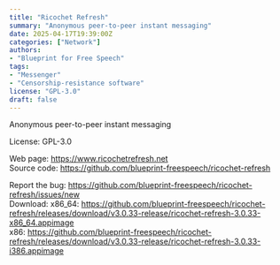 ```yaml
---
title: "Ricochet Refresh"
summary: "Anonymous peer-to-peer instant messaging"
date: 2025-04-17T19:39:00Z
categories: ["Network"]
authors:
- "Blueprint for Free Speech"
tags: 
- "Messenger"
- "Censorship-resistance software"
license: "GPL-3.0"
draft: false
---
```


Anonymous peer-to-peer instant messaging

License: GPL-3.0

Web page: <https://www.ricochetrefresh.net>  
Source code: <https://github.com/blueprint-freespeech/ricochet-refresh>

Report the bug: <https://github.com/blueprint-freespeech/ricochet-refresh/issues/new>  
Download:   x86_64: <https://github.com/blueprint-freespeech/ricochet-refresh/releases/download/v3.0.33-release/ricochet-refresh-3.0.33-x86_64.appimage>  
            x86: <https://github.com/blueprint-freespeech/ricochet-refresh/releases/download/v3.0.33-release/ricochet-refresh-3.0.33-i386.appimage>
